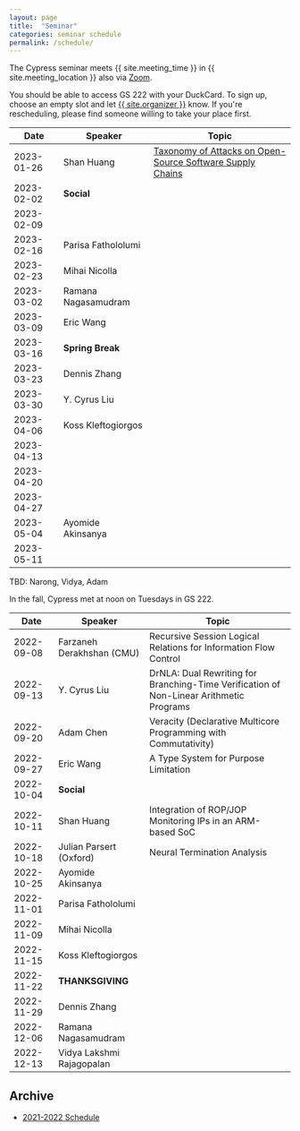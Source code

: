 ```yaml
---
layout: page
title:  "Seminar"
categories: seminar schedule
permalink: /schedule/
---
```


<link rel="stylesheet" href="{{ "/assets/schedule.css" | relative_url }}">

The Cypress seminar meets {{ site.meeting_time }} in {{ site.meeting_location }} also via [Zoom](https://stevens.zoom.us/j/96042392165).

You should be able to access GS 222 with your DuckCard. To sign up,
choose an empty slot and let <a id="contact" href="mailto:{{
site.email }}">{{ site.organizer }}</a> know. If you're rescheduling, please
find someone willing to take your place first.

| Date       | Speaker                               | Topic |
| ---------- | ------------------------------------- | ------------------------------------------------- |
| 2023-01-26 | Shan Huang | [Taxonomy of Attacks on Open-Source Software Supply Chains](https://arxiv.org/abs/2204.04008) | 
| 2023-02-02 | **Social** | |
| 2023-02-09 | | |
| 2023-02-16 | Parisa Fathololumi | |
| 2023-02-23 | Mihai Nicolla | |
| 2023-03-02 | Ramana Nagasamudram | |
| 2023-03-09 | Eric Wang | |
| 2023-03-16 | **Spring Break** | |
| 2023-03-23 | Dennis Zhang | |
| 2023-03-30 | Y. Cyrus Liu | |
| 2023-04-06 | Koss Kleftogiorgos | |
| 2023-04-13 | | |
| 2023-04-20 | | |
| 2023-04-27 | | |
| 2023-05-04 | Ayomide Akinsanya | |
| 2023-05-11 | | |

TBD: Narong, Vidya, Adam

In the fall, Cypress met at noon on Tuesdays in GS 222.

| Date       | Speaker                               | Topic |
| ---------- | ------------------------------------- | ------------------------------------------------- |
| 2022-09-08 | Farzaneh Derakhshan (CMU) | Recursive Session Logical Relations for Information Flow Control | 
| 2022-09-13 | Y. Cyrus Liu | DrNLA: Dual Rewriting for Branching-Time Verification of Non-Linear Arithmetic Programs |
| 2022-09-20 | Adam Chen | Veracity (Declarative Multicore Programming with Commutativity) |
| 2022-09-27 | Eric Wang | A Type System for Purpose Limitation |
| 2022-10-04 | **Social** | |
| 2022-10-11 | Shan Huang | Integration of ROP/JOP Monitoring IPs in an ARM-based SoC |
| 2022-10-18 | Julian Parsert (Oxford) | Neural Termination Analysis |
| 2022-10-25 | Ayomide Akinsanya | |
| 2022-11-01 | Parisa Fathololumi | |
| 2022-11-09 | Mihai Nicolla | |
| 2022-11-15 | Koss Kleftogiorgos | |
| 2022-11-22 | **THANKSGIVING** | |
| 2022-11-29 | Dennis Zhang | |
| 2022-12-06 | Ramana Nagasamudram | |
| 2022-12-13 | Vidya Lakshmi Rajagopalan |

## Archive

- [2021-2022 Schedule](2021_2022)
